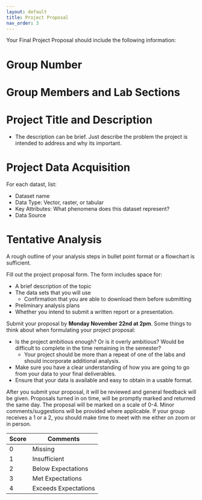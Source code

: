 ```yaml
---
layout: default
title: Project Proposal
nav_order: 3
---
```



Your Final Project Proposal should include the following information: 

# Group Number

# Group Members and Lab Sections

# Project Title and Description 

- The description can be brief.  Just describe the problem the project is intended to address and why its important.


# Project Data Acquisition

For each datast, list:
* Dataset name
* Data Type: Vector, raster, or tabular
* Key Attributes: What phenomena does this dataset represent?
* Data Source

# Tentative Analysis

A rough outline of your analysis steps in bullet point format or a flowchart is sufficient.

Fill out the project proposal form.  The form includes space for: 

* A brief description of the topic
* The data sets that you will use
    * Confirmation that you are able to download them before submitting
* Preliminary analysis plans
* Whether you intend to submit a written report or a presentation.

Submit your proposal by **Monday November 22nd at 2pm**.  Some things to think about when formulating your project proposal:  

* Is the project ambitious enough? Or is it overly ambitious? Would be difficult to complete in the time remaining in the semester?
	* Your project should be more than a repeat of one of the labs and should incorporate additional analysis.
* Make sure you have a clear understanding of how you are going to go from your data to your final deliverables.
* Ensure that your data is available and easy to obtain in a usable format.

After you submit your proposal, it will be reviewed and general feedback will be given.  Proposals turned in on time, will be promptly marked and returned the same day.  The proposal will be marked on a scale of 0-4.  Minor comments/suggestions will be provided where applicable.  If your group receives a 1 or a 2, you should make time to meet with me either on zoom or in person.

|Score|Comments            |
|-----|--------------------|
| 0   |Missing             |
| 1   |Insufficient        |
| 2   |Below Expectations  |
| 3   |Met Expectations    |
| 4   |Exceeds Expectations| 

